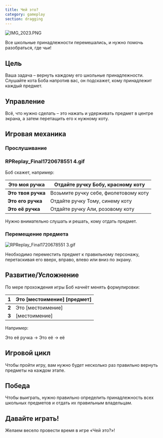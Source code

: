 ```yaml
---
title: Чей это?
category: gameplay
section: dragging
---
```

![IMG_2023.PNG](https://help.studycat.com/hc/article_attachments/34966103260825)

Все школьные принадлежности перемешались, и нужно помочь разобраться, где чьи!

## Цель

Ваша задача – вернуть каждому его школьные принадлежности. Слушайте кота Боба напротив вас, он подскажет, кому принадлежит каждый предмет.

## Управление

Всё, что нужно сделать – это нажать и удерживать предмет в центре экрана, а затем перетащить его к нужному коту.

## Игровая механика

### Прослушивание

### RPReplay_Final1720678551 4.gif

Боб скажет, например:

| **Это моя ручка** | Отдайте ручку Бобу, красному коту |
| --- | --- |
| **Это твоя ручка** | Возьмите ручку себе, фиолетовому коту |
| **Это его ручка** | Отдайте ручку Тому, синему коту |
| **Это её ручка** | Отдайте ручку Али, розовому коту |

Нужно внимательно слушать и решать, кому отдать предмет.

### Перемещение предмета

![RPReplay_Final1720678551 3.gif](https://help.studycat.com/hc/article_attachments/34966668424601)

Необходимо переместить предмет к правильному персонажу, перетаскивая его вверх, вправо, влево или вниз по экрану.

## Развитие/Усложнение

По мере прохождения игры Боб начнёт менять формулировки:

| **1** | Это [местоимение] [предмет] |
| --- | --- |
| **2** | Это [местоимение] |
| **3** | [местоимение] |

Например:

Это её ручка -> Это её -> её

## Игровой цикл

Чтобы пройти игру, вам нужно будет несколько раз правильно вернуть предметы на каждом этапе.

## Победа

Чтобы выиграть, нужно правильно определить принадлежность всех школьных предметов и отдать их правильным владельцам.

## Давайте играть!

Желаем весело провести время в игре «Чей это?»!